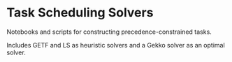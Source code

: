 # Task Scheduling Solvers

Notebooks and scripts for constructing precedence-constrained tasks.


Includes GETF and LS as heuristic solvers and a Gekko solver as an optimal solver.
